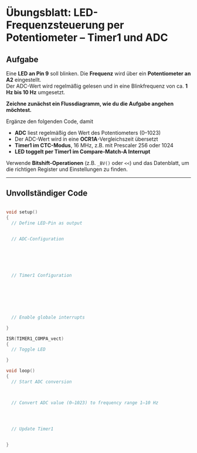 # Übungsblatt: LED-Frequenzsteuerung per Potentiometer – Timer1 und ADC

## Aufgabe

Eine **LED an Pin 9** soll blinken. Die **Frequenz** wird über ein **Potentiometer an A2** eingestellt.  
Der ADC-Wert wird regelmäßig gelesen und in eine Blinkfrequenz von ca. **1 Hz bis 10 Hz** umgesetzt.

**Zeichne zunächst ein Flussdiagramm, wie du die Aufgabe angehen möchtest.**


Ergänze den folgenden Code, damit

- **ADC** liest regelmäßig den Wert des Potentiometers (0–1023)
- Der ADC-Wert wird in eine **OCR1A**-Vergleichszeit übersetzt
- **Timer1 im CTC-Modus**, 16 MHz, z.B. mit Prescaler 256 oder 1024
- **LED toggelt per Timer1 im Compare-Match-A Interrupt**

Verwende **Bitshift-Operationen** (z.B. `_BV()` oder `<<`) und das Datenblatt, um die richtigen Register und Einstellungen zu finden. 

---

## Unvollständiger Code

```cpp

void setup()
{
  // Define LED-Pin as output
  

  // ADC-Configuration






  // Timer1 Configuration
  






  // Enable globale interrupts

}

ISR(TIMER1_COMPA_vect)
{
  // Toggle LED

}

void loop()
{
  // Start ADC conversion



  // Convert ADC value (0–1023) to frequency range 1–10 Hz




  // Update Timer1


}
